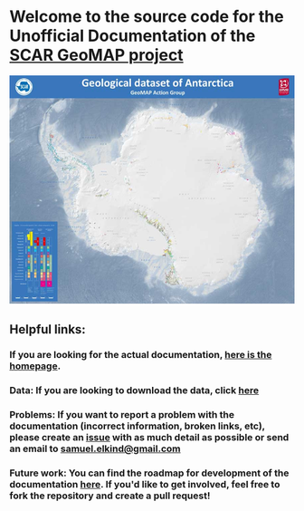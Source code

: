 # Welcome to the source code for the Unofficial Documentation of the [SCAR GeoMAP project](https://www.scar.org/science/geomap/about/)
![geomap_img](source/assets/geomap.jpg)
## Helpful links:
### If you are looking for the actual documentation, [here is the homepage](https://geomap.readthedocs.io/en/latest/).
### **Data:** If you are looking to download the data, click [here](https://data.gns.cri.nz/ata_geomap/index.html?content=/mapservice/Content/antarctica/Download.html)

### **Problems:** If you want to report a problem with the documentation (incorrect information, broken links, etc), please create an [issue](https://github.com/selkind/GeoMap/issues) with as much detail as possible or send an email to samuel.elkind@gmail.com

### **Future work:** You can find the roadmap for development of the documentation [here](https://github.com/selkind/GeoMap/projects/2). If you'd like to get involved, feel free to fork the repository and create a pull request!
